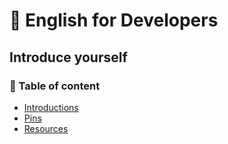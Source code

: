 # :statue_of_liberty: English for Developers

## Introduce yourself


### :book: Table of content

- [Introductions](files/introductions.md)
- [Pins](files/pin.md)
- [Resources](files/resources.md)